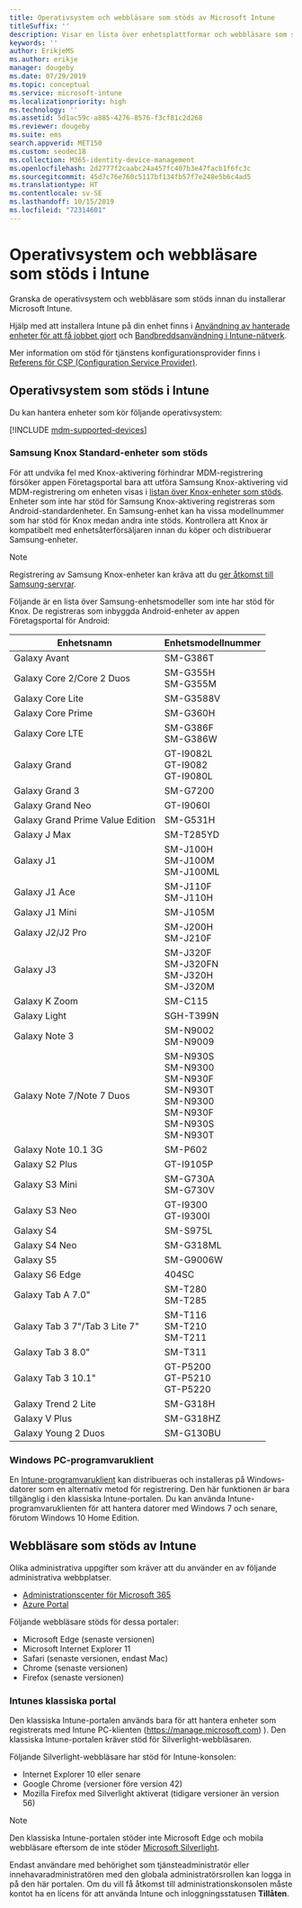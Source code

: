 ```yaml
---
title: Operativsystem och webbläsare som stöds av Microsoft Intune
titleSuffix: ''
description: Visar en lista över enhetsplattformar och webbläsare som stöds för Intunes enhetshantering
keywords: ''
author: ErikjeMS
ms.author: erikje
manager: dougeby
ms.date: 07/29/2019
ms.topic: conceptual
ms.service: microsoft-intune
ms.localizationpriority: high
ms.technology: ''
ms.assetid: 5d1ac59c-a885-4276-8576-f3cf81c2d268
ms.reviewer: dougeby
ms.suite: ems
search.appverid: MET150
ms.custom: seodec18
ms.collection: M365-identity-device-management
ms.openlocfilehash: 2d2777f2caabc24a457fc407b3e47facb1f6fc3c
ms.sourcegitcommit: 45d7c76e760c5117bf134fb57f7e248e5b6c4ad5
ms.translationtype: HT
ms.contentlocale: sv-SE
ms.lasthandoff: 10/15/2019
ms.locfileid: "72314601"
---
```

# <a name="supported-operating-systems-and-browsers-in-intune"></a>Operativsystem och webbläsare som stöds i Intune

Granska de operativsystem och webbläsare som stöds innan du installerar Microsoft Intune.

Hjälp med att installera Intune på din enhet finns i [Användning av hanterade enheter för att få jobbet gjort](https://docs.microsoft.com/intune-user-help/company-portal-frequently-asked-questions) och [Bandbreddsanvändning i Intune-nätverk](network-bandwidth-use.md).

Mer information om stöd för tjänstens konfigurationsprovider finns i [Referens för CSP (Configuration Service Provider)](https://docs.microsoft.com/windows/client-management/mdm/configuration-service-provider-reference).

## <a name="intune-supported-operating-systems"></a>Operativsystem som stöds i Intune

Du kan hantera enheter som kör följande operativsystem:

[!INCLUDE [mdm-supported-devices](../../intune-classic/includes/mdm-supported-devices.md)]

### <a name="supported-samsung-knox-standard-devices"></a>Samsung Knox Standard-enheter som stöds

För att undvika fel med Knox-aktivering förhindrar MDM-registrering försöker appen Företagsportal bara att utföra Samsung Knox-aktivering vid MDM-registrering om enheten visas i [listan över Knox-enheter som stöds](https://www.samsungknox.com/knox-supported-devices/knox-workspace). Enheter som inte har stöd för Samsung Knox-aktivering registreras som Android-standardenheter. En Samsung-enhet kan ha vissa modellnummer som har stöd för Knox medan andra inte stöds. Kontrollera att Knox är kompatibelt med enhetsåterförsäljaren innan du köper och distribuerar Samsung-enheter.

> [!NOTE]
> Registrering av Samsung Knox-enheter kan kräva att du [ger åtkomst till Samsung-servrar](https://support.samsungknox.com/hc/articles/115013833108-Our-corporate-devices-are-behind-a-firewall-How-do-I-enable-Knox-Workspace-devices-to-contact-Samsung-servers). 

Följande är en lista över Samsung-enhetsmodeller som inte har stöd för Knox. De registreras som inbyggda Android-enheter av appen Företagsportal för Android:

| **Enhetsnamn** | **Enhetsmodellnummer** |
| --- | --- |
| Galaxy Avant | SM-G386T |
| Galaxy Core 2/Core 2 Duos | SM-G355H<br>SM-G355M |
| Galaxy Core Lite | SM-G3588V |
| Galaxy Core Prime | SM-G360H |
| Galaxy Core LTE | SM-G386F<br>SM-G386W |
| Galaxy Grand | GT-I9082L<br>GT-I9082<br>GT-I9080L |
| Galaxy Grand 3 | SM-G7200 |
| Galaxy Grand Neo | GT-I9060I |
| Galaxy Grand Prime Value Edition | SM-G531H |
| Galaxy J Max | SM-T285YD |
| Galaxy J1 | SM-J100H<br>SM-J100M<br>SM-J100ML |
| Galaxy J1 Ace | SM-J110F<br>SM-J110H |
| Galaxy J1 Mini | SM-J105M |
| Galaxy J2/J2 Pro | SM-J200H<br>SM-J210F |
| Galaxy J3 | SM-J320F<br>SM-J320FN<br>SM-J320H<br>SM-J320M |
| Galaxy K Zoom | SM-C115 |
| Galaxy Light | SGH-T399N |
| Galaxy Note 3 | SM-N9002<br>SM-N9009 |
| Galaxy Note 7/Note 7 Duos | SM-N930S<br>SM-N9300<br>SM-N930F<br>SM-N930T<br>SM-N9300<br>SM-N930F<br>SM-N930S<br>SM-N930T |
| Galaxy Note 10.1 3G | SM-P602 |
| Galaxy S2 Plus | GT-I9105P |
| Galaxy S3 Mini | SM-G730A<br>SM-G730V |
| Galaxy S3 Neo | GT-I9300<br>GT-I9300I |
| Galaxy S4 | SM-S975L |
| Galaxy S4 Neo | SM-G318ML |
| Galaxy S5 | SM-G9006W |
| Galaxy S6 Edge | 404SC |
| Galaxy Tab A 7.0&quot; | SM-T280<br>SM-T285 |
| Galaxy Tab 3 7&quot;/Tab 3 Lite 7&quot; | SM-T116<br>SM-T210<br>SM-T211 |
| Galaxy Tab 3 8.0&quot; | SM-T311 |
| Galaxy Tab 3 10.1&quot; | GT-P5200<br>GT-P5210<br>GT-P5220 |
| Galaxy Trend 2 Lite | SM-G318H |
| Galaxy V Plus | SM-G318HZ |
| Galaxy Young 2 Duos | SM-G130BU |


### <a name="windows-pc-software-client"></a>Windows PC-programvaruklient

En [Intune-programvaruklient](../manage-windows-pcs-with-microsoft-intune.md) kan distribueras och installeras på Windows-datorer som en alternativ metod för registrering. Den här funktionen är bara tillgänglig i den klassiska Intune-portalen. Du kan använda Intune-programvaruklienten för att hantera datorer med Windows 7 och senare, förutom Windows 10 Home Edition.

<!--  ### Exchange ActiveSync management

You can manage [Exchange ActiveSync devices](../enrollment/device-enrollment.md#mobile-device-management-with-exchange-activesync-and-intune) from the Intune console. This option provides a limited set of management capabilities when compared to the other methods. See [Capabilities of built-in Mobile Device Management in Office 365](https://support.office.com/article/Capabilities-of-built-in-Mobile-Device-Management-for-Office-365-a1da44e5-7475-4992-be91-9ccec25905b0) for a list of supported devices.  -->

## <a name="intune-supported-web-browsers"></a>Webbläsare som stöds av Intune

Olika administrativa uppgifter som kräver att du använder en av följande administrativa webbplatser.

- [Administrationscenter för Microsoft 365](http://go.microsoft.com/fwlink/p/?LinkId=698854)
- [Azure Portal](https://portal.azure.com/)

Följande webbläsare stöds för dessa portaler:
- Microsoft Edge (senaste versionen)
- Microsoft Internet Explorer 11
- Safari (senaste versionen, endast Mac)
- Chrome (senaste versionen)
- Firefox (senaste versionen)




### <a name="intune-classic-portal"></a>Intunes klassiska portal

Den klassiska Intune-portalen används bara för att hantera enheter som registrerats med Intune PC-klienten (https://manage.microsoft.com) ). Den klassiska Intune-portalen kräver stöd för Silverlight-webbläsaren.

Följande Silverlight-webbläsare har stöd för Intune-konsolen:
- Internet Explorer 10 eller senare
- Google Chrome (versioner före version 42)
- Mozilla Firefox med Silverlight aktiverat (tidigare versioner än version 56)

> [!Note]
> Den klassiska Intune-portalen stöder inte Microsoft Edge och mobila webbläsare eftersom de inte stöder [Microsoft Silverlight](https://msdn.microsoft.com/library/cc838158(v=vs.95).aspx).

Endast användare med behörighet som tjänsteadministratör eller innehavaradministratören med den globala administratörsrollen kan logga in på den här portalen. Om du vill få åtkomst till administrationskonsolen måste kontot ha en licens för att använda Intune och inloggningsstatusen **Tillåten**.
